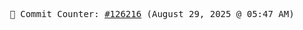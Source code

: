 <p align="center">
    <samp>
        📮 Commit Counter: <a href="https://github.com/Javascript-void0/Javascript-void0/commits/main">#126216</a> (August 29, 2025 @ 05:47 AM)
    </samp>
</p>
